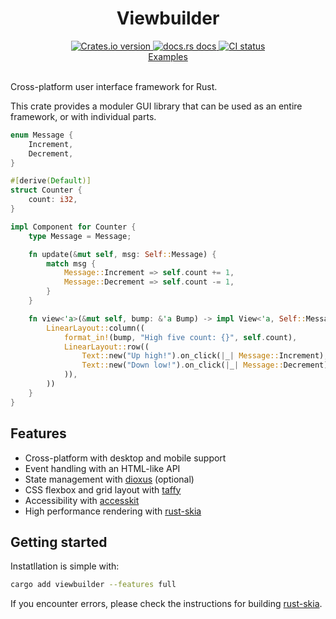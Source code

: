 <div align="center">
<h1>Viewbuilder</h1>
 <a href="https://crates.io/crates/viewbuilder">
    <img src="https://img.shields.io/crates/v/viewbuilder?style=flat-square"
    alt="Crates.io version" />
  </a>
  <a href="https://concoct-rs.github.io/viewbuilder/viewbuilder/index.html">
    <img src="https://img.shields.io/badge/docs-latest-blue.svg?style=flat-square"
      alt="docs.rs docs" />
  </a>
   <a href="https://github.com/concoct-rs/viewbuilder/actions">
    <img src="https://github.com/concoct-rs/viewbuilder/actions/workflows/ci.yml/badge.svg"
      alt="CI status" />
  </a>
</div>

<div align="center">
 <a href="https://github.com/concoct-rs/viewbuilder/tree/main/examples">Examples</a>
</div>

<br>

Cross-platform user interface framework for Rust.

This crate provides a moduler GUI library that can be used as an entire framework, or with individual parts.

```rust
enum Message {
    Increment,
    Decrement,
}

#[derive(Default)]
struct Counter {
    count: i32,
}

impl Component for Counter {
    type Message = Message;

    fn update(&mut self, msg: Self::Message) {
        match msg {
            Message::Increment => self.count += 1,
            Message::Decrement => self.count -= 1,
        }
    }

    fn view<'a>(&mut self, bump: &'a Bump) -> impl View<'a, Self::Message> {
        LinearLayout::column((
            format_in!(bump, "High five count: {}", self.count),
            LinearLayout::row((
                Text::new("Up high!").on_click(|_| Message::Increment),
                Text::new("Down low!").on_click(|_| Message::Decrement),
            )),
        ))
    }
}
```

## Features
- Cross-platform with desktop and mobile support
- Event handling with an HTML-like API
- State management with [dioxus](https://github.com/DioxusLabs/dioxus/) (optional)
- CSS flexbox and grid layout with [taffy](https://github.com/DioxusLabs/taffy/)
- Accessibility with [accesskit](https://github.com/AccessKit/accesskit)
- High performance rendering with [rust-skia](https://github.com/rust-skia/rust-skia)

## Getting started
Instatllation is simple with:
```sh
cargo add viewbuilder --features full
```
If you encounter errors, please check the instructions for building [rust-skia](https://github.com/rust-skia/rust-skia).

